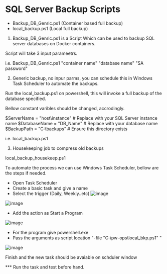 SQL Server Backup Scripts
=========================
- Backup_DB_Genric.ps1 (Container based full backup)
- local_backup.ps1 (Local full backup)


1) Backup_DB_Genric.ps1 is a Script Which can be used to backup SQL server databases on Docker containers.

Script will take 3 input parameetrs.

i.e. Backup_DB_Genric.ps1 "container name" "database name" "SA password"

2) Generic backup, no inpur parms, you can schedule this in Windows Task Scheduler to automate the backups.

Run the local_backup.ps1 on powershell, this will invoke a full backup of the database specified.

Bellow constant varibles should be changed, accrodingly.

$ServerName = "host\instance"  # Replace with your SQL Server instance name
$DatabaseName = "DB_Name"  # Replace with your database name
$BackupPath = "C:\backups\"  # Ensure this directory exists


i.e. local_backup.ps1

3) Housekeeping job to compress old backups

local_backup_housekeep.ps1

To automate the process we can use Windows Task Scheduler, bellow are the steps if needed.

- Open Task Scheduler
- Create a basic task and give a name
- Select the trigger (Daily, Weekly..etc)
![image](https://github.com/user-attachments/assets/03d8b157-f82c-4843-9b11-9407009d0ec1)

![image](https://github.com/user-attachments/assets/c59b6dc6-d469-4f12-92f6-f3fa5bde9ece)

 
- Add the action as Start a Program
  
![image](https://github.com/user-attachments/assets/91c549f1-faf2-468e-a400-103bfbcf6243)


- For the program give powershell.exe
- Pass the arguments as script location "-file "C:\pw-ops\local_bkp.ps1" "
  
![image](https://github.com/user-attachments/assets/52e22676-3342-4b62-bfd9-3791533b620f)

Finish and the new task should be avaiable on schduler window

*** Run the task and test before hand.

  



